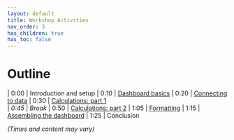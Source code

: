 ```yaml
---
layout: default
title: Workshop Activities
nav_order: 3
has_children: true
has_toc: false
---
```

# Outline 

| 0:00 | Introduction and setup 
| 0:10 | [Dashboard basics](introduction.html)
| 0:20 | [Connecting to data](connecting.html)
| 0:30 | [Calculations: part 1](measures.html)   
| _0:45_ | _Break_
| 0:50 | [Calculations: part 2](measures2.html)
| 1:05 | [Formatting](formatting.html)
| 1:15 | [Assembling the dashboard](building.html)
| 1:25 | Conclusion 

_(Times and content may vary)_
